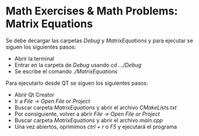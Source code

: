 # Math Exercises & Math Problems: Matrix Equations

Se debe decargar las carpetas *Debug* y *MatrixEquations* y para ejecutar se siguen los siguientes pasos:

- Abrir la terminal
- Entrar en la carpeta de *Debug* usando *cd .../Debug*
- Se escribe el comando *./MatrixEquations*

Para ejecutarlo desde QT se siguen los siguientes pasos:

- Abrir Qt Creator
- Ir a *File -> Open File or Project*
- Buscar carpeta *MatrixEquations* y abrir el archivo *CMakeLists.txt*
- Por consiguiente, volver a abrir *File -> Open File or Project*
- Buscar carpeta *MatrixEquations* y abrir el archivo *main.cpp*
- Una vez abiertos, oprimimos *ctrl + r* o *F5* y ejecutará el programa